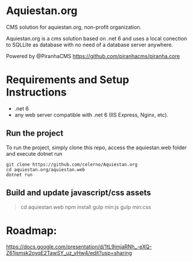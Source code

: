 # Aquiestan.org
CMS solution for aquiestan.org, non-profit organization. 

Aquiestan.org is a cms solution based on .net 6 and uses a local conection to SQLLite as database with no need of a database server anywhere. 

Powered by @PiranhaCMS https://github.com/piranhacms/piranha.core

# Requirements and Setup Instructions
- .net 6
- any web server compatible with .net 6 (IIS Express, Nginx, etc).

## Run the project

To run the project, simply clone this repo, access the aquiestan.web folder and execute dotnet run

``` 
git clone https://github.com/celerno/Aquiestan.org
cd aquiestan.org/aquiestan.web
dotnet run
```
## Build and update javascript/css assets
> cd aquiestan.web
> npm install
> gulp min:js
> gulp min:css

# Roadmap:
https://docs.google.com/presentation/d/1tL9imjaRNh_-eXQ-Z61jsmsk2oyqE2TawSY_uz_vHw4/edit?usp=sharing
